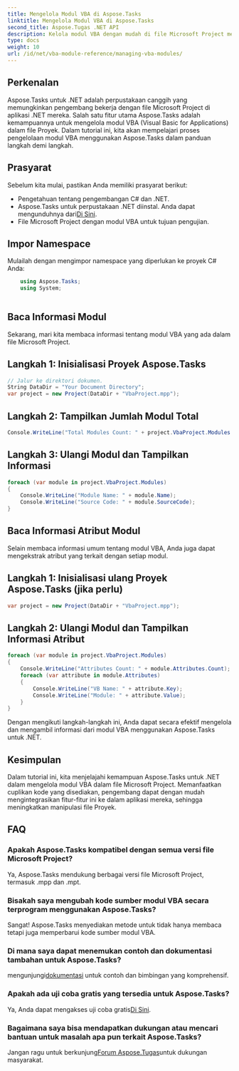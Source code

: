 ```yaml
---
title: Mengelola Modul VBA di Aspose.Tasks
linktitle: Mengelola Modul VBA di Aspose.Tasks
second_title: Aspose.Tugas .NET API
description: Kelola modul VBA dengan mudah di file Microsoft Project menggunakan Aspose.Tasks untuk .NET. Jelajahi panduan langkah demi langkah dan tingkatkan alur kerja pengembangan Anda.
type: docs
weight: 10
url: /id/net/vba-module-reference/managing-vba-modules/
---
```

## Perkenalan
Aspose.Tasks untuk .NET adalah perpustakaan canggih yang memungkinkan pengembang bekerja dengan file Microsoft Project di aplikasi .NET mereka. Salah satu fitur utama Aspose.Tasks adalah kemampuannya untuk mengelola modul VBA (Visual Basic for Applications) dalam file Proyek. Dalam tutorial ini, kita akan mempelajari proses pengelolaan modul VBA menggunakan Aspose.Tasks dalam panduan langkah demi langkah.
## Prasyarat
Sebelum kita mulai, pastikan Anda memiliki prasyarat berikut:
- Pengetahuan tentang pengembangan C# dan .NET.
-  Aspose.Tasks untuk perpustakaan .NET diinstal. Anda dapat mengunduhnya dari[Di Sini](https://releases.aspose.com/tasks/net/).
- File Microsoft Project dengan modul VBA untuk tujuan pengujian.
## Impor Namespace
Mulailah dengan mengimpor namespace yang diperlukan ke proyek C# Anda:
```csharp
    using Aspose.Tasks;
    using System;
    
```
## Baca Informasi Modul
Sekarang, mari kita membaca informasi tentang modul VBA yang ada dalam file Microsoft Project.
## Langkah 1: Inisialisasi Proyek Aspose.Tasks
```csharp
// Jalur ke direktori dokumen.
String DataDir = "Your Document Directory";
var project = new Project(DataDir + "VbaProject.mpp");
```
## Langkah 2: Tampilkan Jumlah Modul Total
```csharp
Console.WriteLine("Total Modules Count: " + project.VbaProject.Modules.Count);
```
## Langkah 3: Ulangi Modul dan Tampilkan Informasi
```csharp
foreach (var module in project.VbaProject.Modules)
{
    Console.WriteLine("Module Name: " + module.Name);
    Console.WriteLine("Source Code: " + module.SourceCode);
}
```
## Baca Informasi Atribut Modul
Selain membaca informasi umum tentang modul VBA, Anda juga dapat mengekstrak atribut yang terkait dengan setiap modul.
## Langkah 1: Inisialisasi ulang Proyek Aspose.Tasks (jika perlu)
```csharp
var project = new Project(DataDir + "VbaProject.mpp");
```
## Langkah 2: Ulangi Modul dan Tampilkan Informasi Atribut
```csharp
foreach (var module in project.VbaProject.Modules)
{
    Console.WriteLine("Attributes Count: " + module.Attributes.Count);
    foreach (var attribute in module.Attributes)
    {
        Console.WriteLine("VB Name: " + attribute.Key);
        Console.WriteLine("Module: " + attribute.Value);
    }
}
```
Dengan mengikuti langkah-langkah ini, Anda dapat secara efektif mengelola dan mengambil informasi dari modul VBA menggunakan Aspose.Tasks untuk .NET.
## Kesimpulan
Dalam tutorial ini, kita menjelajahi kemampuan Aspose.Tasks untuk .NET dalam mengelola modul VBA dalam file Microsoft Project. Memanfaatkan cuplikan kode yang disediakan, pengembang dapat dengan mudah mengintegrasikan fitur-fitur ini ke dalam aplikasi mereka, sehingga meningkatkan manipulasi file Proyek.

## FAQ
### Apakah Aspose.Tasks kompatibel dengan semua versi file Microsoft Project?
Ya, Aspose.Tasks mendukung berbagai versi file Microsoft Project, termasuk .mpp dan .mpt.
### Bisakah saya mengubah kode sumber modul VBA secara terprogram menggunakan Aspose.Tasks?
Sangat! Aspose.Tasks menyediakan metode untuk tidak hanya membaca tetapi juga memperbarui kode sumber modul VBA.
### Di mana saya dapat menemukan contoh dan dokumentasi tambahan untuk Aspose.Tasks?
 mengunjungi[dokumentasi](https://reference.aspose.com/tasks/net/) untuk contoh dan bimbingan yang komprehensif.
### Apakah ada uji coba gratis yang tersedia untuk Aspose.Tasks?
 Ya, Anda dapat mengakses uji coba gratis[Di Sini](https://releases.aspose.com/).
### Bagaimana saya bisa mendapatkan dukungan atau mencari bantuan untuk masalah apa pun terkait Aspose.Tasks?
 Jangan ragu untuk berkunjung[Forum Aspose.Tugas](https://forum.aspose.com/c/tasks/15)untuk dukungan masyarakat.
